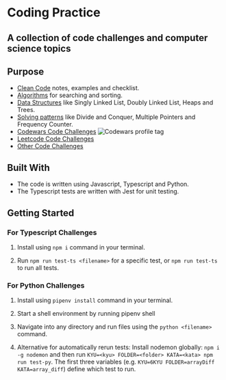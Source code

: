 # Coding Practice

## A collection of code challenges and computer science topics

## Purpose

* [Clean Code](src/clean-code/) notes, examples and checklist.
* [Algorithms](src/computer-science/algorithms/) for searching and sorting.
* [Data Structures](src/computer-science/data-structures/) like Singly Linked List, Doubly Linked List, Heaps and Trees.
* [Solving patterns](src/computer-science/solving-patterns/) like Divide and Conquer, Multiple Pointers and Frequency Counter.
* [Codewars Code Challenges](src/code-challenges/codewars) <img src="https://www.codewars.com/users/maltewirz/badges/micro" alt="Codewars profile tag" />
* [Leetcode Code Challenges](src/code-challenges/leetcode/)
* [Other Code Challenges](src/code-challenges/other/)

## Built With

* The code is written using Javascript, Typescript and Python.
* The Typescript tests are written with Jest for unit testing.

## Getting Started

### For Typescript Challenges

1. Install using `npm i` command in your terminal.

2. Run `npm run test-ts <filename>` for a specific test, or `npm run test-ts` to run all tests.

### For Python Challenges

1. Install using `pipenv install` command in your terminal.

2. Start a shell environment by running pipenv shell

3. Navigate into any directory and run files using the `python <filename>` command.

4. Alternative for automatically rerun tests: Install nodemon globally: `npm i -g nodemon` and then run `KYU=<kyu> FOLDER=<folder> KATA=<kata> npm run test-py`. The first three variables (e.g. `KYU=6KYU FOLDER=arrayDiff KATA=array_diff`) define which test to run.
